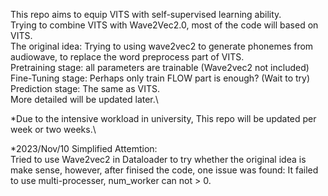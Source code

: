 This repo aims to equip VITS with self-supervised learning ability. \
Trying to combine VITS with Wave2Vec2.0, most of the code will based on VITS.\
The original idea: Trying to using wave2vec2 to generate phonemes from audiowave, to replace the word preprocess part of VITS.\
Pretraining stage: all parameters are trainable (Wave2vec2 not included)\
Fine-Tuning stage: Perhaps only train FLOW part is enough? (Wait to try)\
Prediction stage: The same as VITS.\
More detailed will be updated later.\

*Due to the intensive workload in university, This repo will be updated per week or two weeks.\

*2023/Nov/10 Simplified Attemtion: \
Tried to use Wave2vec2 in Dataloader to try whether the original idea is make sense, however, after finised the code, one issue was found: It failed to use multi-processer, num_worker can not > 0.
